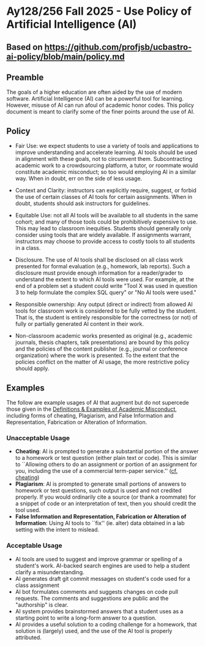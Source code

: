# Ay128/256 Fall 2025 - Use Policy of Artificial Intelligence (AI)
## Based on https://github.com/profjsb/ucbastro-ai-policy/blob/main/policy.md


## Preamble 

The goals of a higher education are often aided by the use of modern software. Artificial Intelligence (AI) can be a powerful tool for learning. However, misuse of AI can run afoul of academic honor codes. This policy document is meant to clarify some of the finer points around the use of AI.

## Policy

 - Fair Use: we expect students to use a variety of tools and applications to improve understanding and accelerate learning. AI tools should be used in alignment with these goals, not to circumvent them. Subcontracting academic work to a crowdsourcing platform, a tutor, or roommate would constitute academic misconduct; so too would employing AI in a similar way. When in doubt, err on the side of less usage.
  
 - Context and Clarity: instructors can explicitly require, suggest, or forbid the use of certain classes of AI tools for certain assignments. When in doubt, students should ask instructors for guidelines.

 - Equitable Use: not all AI tools will be available to all students in the same cohort; and many of those tools could be prohibitively expensive to use. This may lead to classroom inequities. Students should generally only consider using tools that are widely available. If assignments warrant, instructors may choose to provide access to costly tools to all students in a class.

 - Disclosure. The use of AI tools shall be disclosed on all class work presented for formal evaluation (e.g., homework, lab reports). Such a disclosure must provide enough information for a reader/grader to understand the extent to which AI tools were used. For example, at the end of a problem set a student could write "Tool X was used in question 3 to help formulate the complex SQL query" or "No AI tools were used."

 - Responsible ownership: Any output (direct or indirect) from allowed AI tools for classroom work is considered to be fully vetted by the student. That is, the student is entirely responsible for the correctness (or not) of fully or partially generated AI content in their work.

 - Non-classroom academic works presented as original (e.g., academic journals, thesis chapters, talk presentations) are bound by this policy and the policies of the content publisher (e.g., journal or conference organization) where the work is presented. To the extent that the policies conflict on the matter of AI usage, the more restrictive policy should apply.

## Examples 

The follow are example usages of AI that augment but do not supercede those given in the [Definitions & Examples of Academic Misconduct](https://sa.berkeley.edu/conduct/integrity/definition), including forms of cheating, Plagiarism, and False Information and Representation, Fabrication or Alteration of Information.

### Unacceptable Usage
  
 - **Cheating**: AI is prompted to generate a substantial portion of the answer to a homework or test question (either plain text or code).  This is similar to ``Allowing others to do an assignment or portion of an assignment for you, including the use of a commercial term-paper service.'' ([cf. cheating](https://sa.berkeley.edu/conduct/integrity/definition))
 - **Plagiarism**: AI is prompted to generate small portions of answers to homework or test questions, such output is used and not credited properly. If you would ordinarily cite a source (or thank a roommate) for a snippet of code or an interpretation of text, then you should credit the tool used.
 - **False Information and Representation, Fabrication or Alteration of Information**: Using AI tools to ``fix'' (ie. alter) data obtained in a lab setting with the intent to mislead.
 
### Acceptable Usage

 - AI tools are used to suggest and improve grammar or spelling of a student's work. AI-backed search engines are used to help a student clarify a misunderstanding.
 - AI generates draft git commit messages on student's code used for a class assignment
 - AI bot formulates comments and suggests changes on code pull requests. The comments and suggestions are public and the "authorship" is clear.
 - AI system provides brainstormed answers that a student uses as a starting point to write a long-form answer to a question.
 - AI provides a useful solution to a coding challenge for a homework, that solution is (largely) used, and the use of the AI tool is properly attributed.
